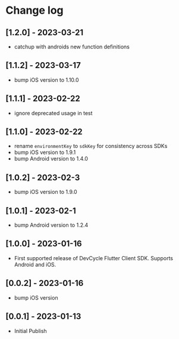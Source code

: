 # Change log

## [1.2.0] - 2023-03-21
- catchup with androids new function definitions

## [1.1.2] - 2023-03-17
- bump iOS version to 1.10.0

## [1.1.1] - 2023-02-22
- ignore deprecated usage in test

## [1.1.0] - 2023-02-22
- rename `environmentKey` to `sdkKey` for consistency across SDKs
- bump iOS version to 1.9.1
- bump Android version to 1.4.0

## [1.0.2] - 2023-02-3
- bump iOS version to 1.9.0

## [1.0.1] - 2023-02-1
- bump Android version to 1.2.4

## [1.0.0] - 2023-01-16
- First supported release of DevCycle Flutter Client SDK. Supports Android and iOS.

## [0.0.2] - 2023-01-16
- bump iOS version

## [0.0.1] - 2023-01-13
- Initial Publish
